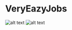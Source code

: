 # VeryEazyJobs

![alt text](https://www.dropbox.com/s/q3520ei0xt127c8/firstOPI1.png)
![alt text](https://www.dropbox.com/s/n1p59k53ij1z11d/dddI%20%282.png)

